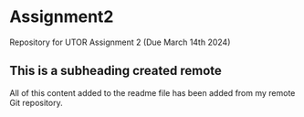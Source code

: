 # Assignment2
Repository for UTOR Assignment 2 (Due March 14th 2024)

 ## This is a subheading created remote
All of this content added to the readme file has been added from my remote Git repository.
